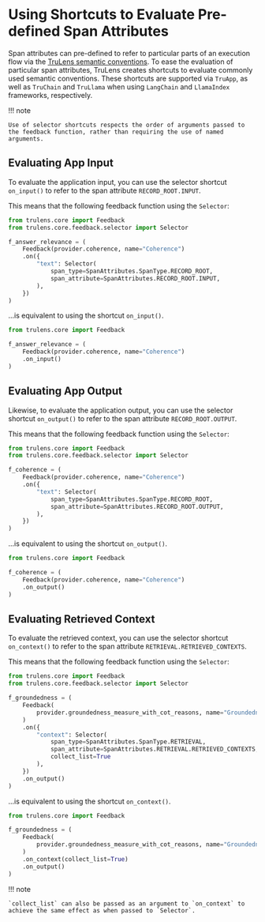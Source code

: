 # Using Shortcuts to Evaluate Pre-defined Span Attributes

Span attributes can pre-defined to refer to particular parts of an execution flow via the [TruLens semantic conventions](../../../otel/semantic_conventions.md). To ease the evaluation of particular span attributes, TruLens creates shortcuts to evaluate commonly used semantic conventions. These shortcuts are supported via `TruApp`, as well as `TruChain` and `TruLlama` when using `LangChain` and `LlamaIndex` frameworks, respectively.

!!! note

    Use of selector shortcuts respects the order of arguments passed to the feedback function, rather than requiring the use of named arguments.

## Evaluating App Input

To evaluate the application input, you can use the selector shortcut `on_input()` to refer to the span attribute `RECORD_ROOT.INPUT`.

This means that the following feedback function using the `Selector`:

```python
from trulens.core import Feedback
from trulens.core.feedback.selector import Selector

f_answer_relevance = (
    Feedback(provider.coherence, name="Coherence")
    .on({
        "text": Selector(
            span_type=SpanAttributes.SpanType.RECORD_ROOT,
            span_attribute=SpanAttributes.RECORD_ROOT.INPUT,
        ),
    })
)
```

...is equivalent to using the shortcut `on_input()`.

```python
from trulens.core import Feedback

f_answer_relevance = (
    Feedback(provider.coherence, name="Coherence")
    .on_input()
)
```

## Evaluating App Output

Likewise, to evaluate the application output, you can use the selector shortcut `on_output()` to refer to the span attribute `RECORD_ROOT.OUTPUT`.

This means that the following feedback function using the `Selector`:

```python
from trulens.core import Feedback
from trulens.core.feedback.selector import Selector

f_coherence = (
    Feedback(provider.coherence, name="Coherence")
    .on({
        "text": Selector(
            span_type=SpanAttributes.SpanType.RECORD_ROOT,
            span_attribute=SpanAttributes.RECORD_ROOT.OUTPUT,
        ),
    })
)
```

...is equivalent to using the shortcut `on_output()`.

```python
from trulens.core import Feedback

f_coherence = (
    Feedback(provider.coherence, name="Coherence")
    .on_output()
)
```

## Evaluating Retrieved Context

To evaluate the retrieved context, you can use the selector shortcut `on_context()` to refer to the span attribute `RETRIEVAL.RETRIEVED_CONTEXTS`.

This means that the following feedback function using the `Selector`:

```python
from trulens.core import Feedback
from trulens.core.feedback.selector import Selector

f_groundedness = (
    Feedback(
        provider.groundedness_measure_with_cot_reasons, name="Groundedness"
    )
    .on({
        "context": Selector(
            span_type=SpanAttributes.SpanType.RETRIEVAL,
            span_attribute=SpanAttributes.RETRIEVAL.RETRIEVED_CONTEXTS,
            collect_list=True
        ),
    })
    .on_output()
)
```

...is equivalent to using the shortcut `on_context()`.

```python
from trulens.core import Feedback

f_groundedness = (
    Feedback(
        provider.groundedness_measure_with_cot_reasons, name="Groundedness"
    )
    .on_context(collect_list=True)
    .on_output()
)
```

!!! note

    `collect_list` can also be passed as an argument to `on_context` to achieve the same effect as when passed to `Selector`.
